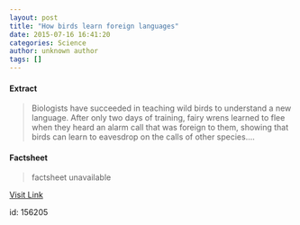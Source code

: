 ```yaml
---
layout: post
title: "How birds learn foreign languages"
date: 2015-07-16 16:41:20
categories: Science
author: unknown author
tags: []
---
```



#### Extract
>Biologists have succeeded in teaching wild birds to understand a new language. After only two days of training, fairy wrens learned to flee when they heard an alarm call that was foreign to them, showing that birds can learn to eavesdrop on the calls of other species....

#### Factsheet
>factsheet unavailable

[Visit Link](http://www.sciencedaily.com/releases/2015/07/150716124120.htm)

id:  156205


